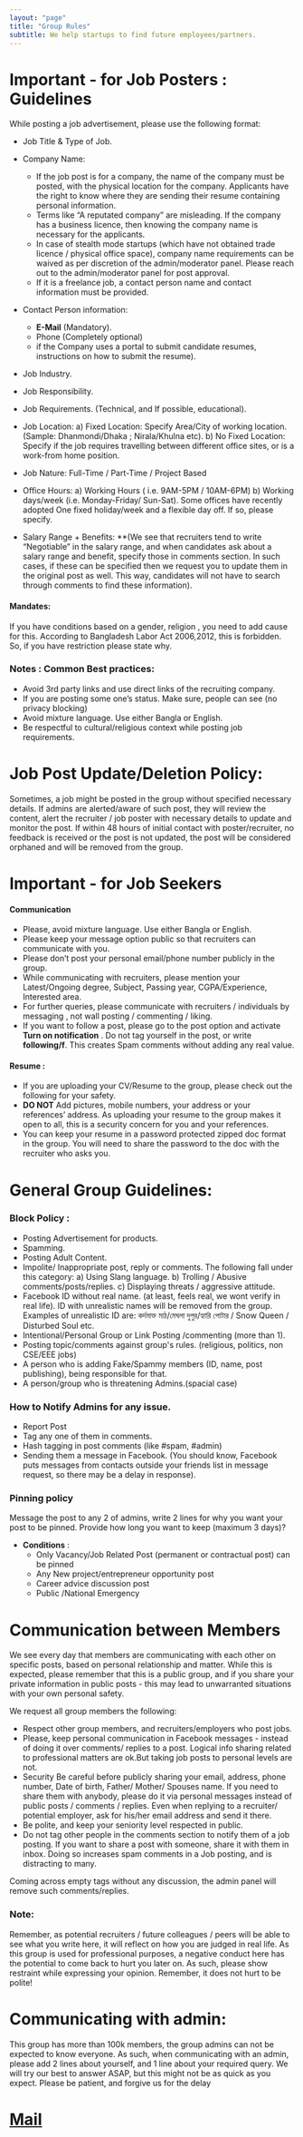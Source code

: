 ```yaml
---
layout: "page"
title: "Group Rules"
subtitle: We help startups to find future employees/partners.
---
```

# Important - for Job Posters : Guidelines
While posting a job advertisement, please use the following format:
- Job Title & Type of Job.
- Company Name:
    - If the job post is for a company, the name of the company must be posted, with the physical location for the company. Applicants have the right to know where they are sending their resume containing personal information.
    - Terms like “A reputated company” are misleading. If the company has a business licence, then knowing the company name is necessary for the applicants.
    - In case of stealth mode startups (which have not obtained trade licence / physical office space), company name requirements can be waived as per discretion of the admin/moderator panel. Please reach out to the admin/moderator panel for post approval.
    - If it is a freelance job, a contact person name and contact information must be provided.

- Contact Person information: 
  - **E-Mail** (Mandatory).
  - Phone (Completely optional)
  - if the Company uses a portal to submit candidate resumes, instructions on how to submit the resume).
- Job Industry.
- Job Responsibility.
- Job Requirements. (Technical, and If possible, educational). 
- Job Location: a) Fixed Location: Specify Area/City of working location. (Sample: Dhanmondi/Dhaka ; Nirala/Khulna etc). b) No Fixed Location: Specify if the job requires travelling between different office sites, or is a work-from home position.
- Job Nature: Full-Time / Part-Time / Project Based
- Office Hours: a) Working Hours ( i.e. 9AM-5PM / 10AM-6PM)  b) Working days/week (i.e. Monday-Friday/ Sun-Sat). Some offices have recently adopted One fixed holiday/week and a flexible day off. If so, please specify. 
- Salary Range + Benefits: **(We see that recruiters tend to write “Negotiable” in the salary range, and when candidates ask about a salary range and benefit, specify those in comments section. In such cases, if these can be specified then we request you to update them in the original post as well. This way, candidates will not have to search through comments to find these information). 

#### Mandates:
If you have conditions based on a gender, religion , you need to add cause for this. According to Bangladesh Labor Act 2006,2012, this is forbidden. So, if you have restriction please state why. 

### Notes : Common Best practices: 
- Avoid 3rd party links and use direct links of the recruiting company. 
- If you are posting some one’s status. Make sure, people can see (no privacy blocking)
- Avoid mixture language. Use either Bangla or English. 
- Be respectful to cultural/religious context while posting job requirements.

# Job Post Update/Deletion Policy:
Sometimes, a job might be posted in the group without specified necessary details. If admins are alerted/aware of such post, they will review the content, alert the recruiter / job poster with necessary details to update and monitor the post.  If within 48 hours of initial contact with poster/recruiter, no feedback is received or the post is not updated, the post will be considered orphaned and will be removed from the group. 

# Important - for Job Seekers
#### Communication
- Please, avoid mixture language. Use either Bangla or English.
- Please keep your message option public so that recruiters can communicate with you.
- Please don’t post your personal email/phone number publicly in the group.
- While communicating with recruiters, please mention your Latest/Ongoing degree, Subject, Passing year, CGPA/Experience, Interested area.
- For further queries, please communicate with recruiters / individuals by messaging , not wall posting / commenting / liking.
- If you want to follow a post, please go to the post option and activate **Turn on notification** . Do not tag yourself in the post, or write **following/f**. This creates Spam comments without adding any real value.

#### Resume :
- If you are uploading your CV/Resume to the group, please check out the following for your safety.
- **DO NOT** Add pictures, mobile numbers, your address or your references’ address. As uploading your resume to the group makes it open to all, this is a security concern for you and your references.
- You can keep your resume in a password protected zipped doc format in the group. You will need to share the password to the doc with the recruiter who asks you.

# General Group Guidelines:

### Block Policy : 
- Posting Advertisement for products.
- Spamming.
- Posting Adult Content.
- Impolite/ Inappropriate post, reply or comments. The following fall under this category: a) Using Slang language. b) Trolling / Abusive comments/posts/replies. c) Displaying threats / aggressive attitude.
- Facebook ID without real name. (at least, feels real, we wont verify in real life).  ID with unrealistic names will be removed from the group.  Examples of unrealistic ID are:  কর্দমাক্ত মাঠ/মেঘলা দুপুর/হ্যারি পোটার / Snow Queen / Disturbed Soul etc. 
- Intentional/Personal Group or Link Posting /commenting (more than 1).
- Posting topic/comments against group's rules. (religious, politics, non CSE/EEE jobs) 
- A person who is adding Fake/Spammy members (ID, name, post publishing), being responsible for that. 
- A person/group who is threatening Admins.(spacial case)

### How to Notify Admins for any issue.
- Report Post  
- Tag any one of them in comments.
- Hash tagging in post comments (like #spam, #admin) 
-  Sending them a message in Facebook. (You should know, Facebook puts messages from contacts outside your friends list in message request, so there may be a delay in response).

### Pinning policy
Message the post to any 2 of admins, write 2 lines for why you want your post to be pinned. Provide how long you want to keep (maximum 3 days)?  

- **Conditions** :
    - Only Vacancy/Job Related Post (permanent or contractual post) can be pinned 
    - Any New project/entrepreneur opportunity post 
    - Career advice discussion post 
    - Public /National Emergency

# Communication between Members
We see every day that members are communicating with each other on specific posts, based on personal relationship and matter. While this is expected, please remember that this is a public group, and if you share your private information in public posts - this may lead to unwarranted situations with your own personal safety.  

We request all group members the following:
- Respect other group members, and recruiters/employers who post jobs. 
- Please, keep personal communication in Facebook messages - instead of doing it over comments/ replies to a post. Logical info sharing related to professional matters are ok.But taking job posts to personal levels are not.
- Security Be careful before publicly sharing your email, address, phone number, Date of birth, Father/ Mother/ Spouses name. If you need to share them with anybody, please do it via personal messages instead of public posts / comments / replies.  Even when replying to a recruiter/ potential employer, ask for his/her email address and send it there.
- Be polite, and keep your seniority level respected in public.
- Do not tag other people in the comments section to notify them of a job posting. If you want to share a post with someone, share it with them in inbox. Doing so increases spam comments in a Job posting, and is distracting to many.

Coming across empty tags without any discussion, the admin panel will remove such comments/replies.

### Note: 
Remember, as potential recruiters / future colleagues / peers will be able to see what you write here, it will reflect on how you are judged in real life. As this group is used for professional purposes, a negative conduct here has the potential to come back to hurt you later on. As such, please show restraint while expressing your opinion.  Remember, it does not hurt to be polite!

# Communicating with admin:
This group has more than 100k members, the group admins can not be expected to know everyone.  As such, when communicating with an admin, please add 2 lines about yourself, and 1 line about your required query. We will try our best to answer ASAP, but this might not be as quick as you expect.  Please be patient, and forgive us for the delay

# [Mail](mailto:cse.eee.jobs.bd@gmail.com)